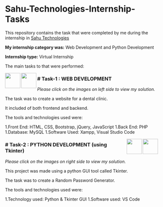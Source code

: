 # Sahu-Technologies-Internship-Tasks

This repository contains the task that were completed by me during the internship in [Sahu Technologies](https://www.sahutechnologies.com/)

**My internship category was:** Web Development and Python Development

**Internship type:** Virtual Internship

The main tasks to that were performed:

[<img align = left height = 50 width = 50 src = https://cdn.iconscout.com/icon/free/png-64/github-31-72535.png>](https://github.com/dhanno03/Sahu-Technologies-Internship-Tasks/tree/main/MAIN%20PROJECT%20TASK/denteur)
[<img align = left height = 50 width = 50 src = https://cdn.iconscout.com/icon/free/png-64/youtube-1946324-1646408.png>](https://www.youtube.com/watch?v=5oKgZHR_5y0)

### # Task-1 : WEB DEVELOPMENT
_Please click on the images on left side to view my solution._

The task was to create a website for a dental clinic.

It included of both frontend and backend.

The tools and technologies used were:

1.Front End: HTML, CSS, Bootstrap, jQuery, JavaScript
1.Back End: PHP
1.Database: MySQL
1.Software Used: Xampp, Visual Studio Code

[<img align = right height = 50 width = 50 src = https://cdn.iconscout.com/icon/free/png-64/github-31-72535.png>](https://github.com/dhanno03/Sahu-Technologies-Internship-Tasks/blob/main/MAIN%20PROJECT%20TASK/Python%20program%20to%20generate%20random.py)
[<img align = right height = 50 width = 50 src = https://cdn.iconscout.com/icon/free/png-64/youtube-1946324-1646408.png>](https://www.youtube.com/watch?v=QGPmm3_TPlI)

### # Task-2 : PYTHON DEVELOPMENT (using Tkinter)
_Please click on the images on right side to view my solution._

This project was made using a python GUI tool called Tkinter.

The task was to create a Random Password Generator.

The tools and technologies used were:

1.Technology used: Python & Tkinter GUI
1.Software used: VS Code
